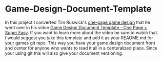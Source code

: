 # Game-Design-Document-Template
In this project I converted Tim Ruswick's [one-page game design](https://docs.google.com/document/d/1npEvqcMZSp0IX2hWw6Qq0WqJVfmVqS_YOGFWnnwfh-A/edit) that he went over in his vidoe [Game Design Document Template - One Page + Super Easy](https://www.youtube.com/watch?v=q96lz725gIw). If you want to learn more about the video be sure to watch that. I would suggest you take this template and add it as your README.md for your games git repo. This way you have your game design document front and center for anyone who wants to read it all in a centeralized place. Since your using git this will also give your document versioning.
